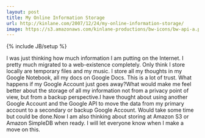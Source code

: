 ```yaml
---
layout: post
title: My Online Information Storage
url: http://kinlane.com/2007/12/24/my-online-information-storage/
image: https://s3.amazonaws.com/kinlane-productions/bw-icons/bw-api-a.png
---
```

{% include JB/setup %}
I was just thinking how much information I am putting on the Internet.  I pretty much migrated to a web-existence completely. Only think I store locally are temporary files and my music. I store all my thoughts in my Google Notebook, all my docs on Google Docs.  This is a lot of trust. What happens if my Google Account just goes away?What would make me feel better about the storage of all my information not from a privacy point of view, but from a backup perspective.I have thought about using another Google Account and the Google API to move the data from my primary account to a secondary or backup Google Account.  Would take some time but could be done.Now I am also thinking about storing at Amazon S3 or Amazon SimpleDB when ready. I will let everyone know when I make a move on this.